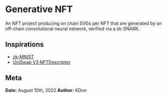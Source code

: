 # Generative NFT
An NFT project producing on chain SVGs per NFT that are generated by an off-chain convolutional neural network, verified via a zk-SNARK. 

## Inspirations
- [zk-MNIST](https://github.com/horacepan/zk-mnist)
- [UniSwap V3 NFTDescriptor](https://github.com/Uniswap/v3-periphery/blob/c3f7f249e10413c1f01bd22ec9ddfac70fe0025e/contracts/libraries/NFTDescriptor.sol#L409)

## Meta
**Date:** August 10th, 2022
**Author:** KDon


